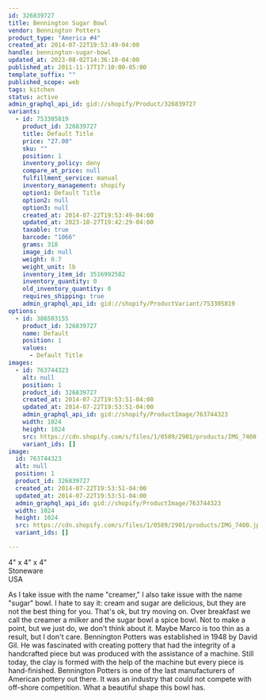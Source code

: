 ```yaml
---
id: 326839727
title: Bennington Sugar Bowl
vendor: Bennington Potters
product_type: "America #4"
created_at: 2014-07-22T19:53:49-04:00
handle: bennington-sugar-bowl
updated_at: 2023-08-02T14:36:10-04:00
published_at: 2011-11-17T17:10:00-05:00
template_suffix: ""
published_scope: web
tags: kitchen
status: active
admin_graphql_api_id: gid://shopify/Product/326839727
variants:
  - id: 753305819
    product_id: 326839727
    title: Default Title
    price: "27.00"
    sku: ""
    position: 1
    inventory_policy: deny
    compare_at_price: null
    fulfillment_service: manual
    inventory_management: shopify
    option1: Default Title
    option2: null
    option3: null
    created_at: 2014-07-22T19:53:49-04:00
    updated_at: 2023-10-27T19:42:29-04:00
    taxable: true
    barcode: "1066"
    grams: 318
    image_id: null
    weight: 0.7
    weight_unit: lb
    inventory_item_id: 3516992582
    inventory_quantity: 0
    old_inventory_quantity: 0
    requires_shipping: true
    admin_graphql_api_id: gid://shopify/ProductVariant/753305819
options:
  - id: 386503155
    product_id: 326839727
    name: Default
    position: 1
    values:
      - Default Title
images:
  - id: 763744323
    alt: null
    position: 1
    product_id: 326839727
    created_at: 2014-07-22T19:53:51-04:00
    updated_at: 2014-07-22T19:53:51-04:00
    admin_graphql_api_id: gid://shopify/ProductImage/763744323
    width: 1024
    height: 1024
    src: https://cdn.shopify.com/s/files/1/0589/2901/products/IMG_7400.jpeg?v=1406073231
    variant_ids: []
image:
  id: 763744323
  alt: null
  position: 1
  product_id: 326839727
  created_at: 2014-07-22T19:53:51-04:00
  updated_at: 2014-07-22T19:53:51-04:00
  admin_graphql_api_id: gid://shopify/ProductImage/763744323
  width: 1024
  height: 1024
  src: https://cdn.shopify.com/s/files/1/0589/2901/products/IMG_7400.jpeg?v=1406073231
  variant_ids: []

---
```


4" x 4" x 4"  
Stoneware  
USA

As I take issue with the name "creamer," I also take issue with the name "sugar" bowl. I hate to say it: cream and sugar are delicious, but they are not the best thing for you. That's ok, but try moving on. Over breakfast we call the creamer a milker and the sugar bowl a spice bowl. Not to make a point, but we just do, we don't think about it. Maybe Marco is too thin as a result, but I don't care. Bennington Potters was established in 1948 by David Gil. He was fascinated with creating pottery that had the integrity of a handcrafted piece but was produced with the assistance of a machine. Still today, the clay is formed with the help of the machine but every piece is hand-finished. Bennington Potters is one of the last manufacturers of American pottery out there. It was an industry that could not compete with off-shore competition. What a beautiful shape this bowl has.